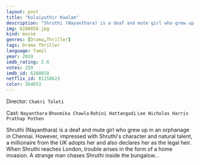 ```yaml
---
layout: post
title: "Kolaiyuthir Kaalam"
description: "Shruthi (Nayanthara) is a deaf and mute girl who grew up in an orphanage in Chennai. However, impressed with Shruthi's character and natural talent, a millionaire from the UK adopts her and also declares her as the legal heir. When Shruthi reaches London, trouble arises in the form of a home invasion. A strange man chases Shruthi inside the bungalow....."
img: 6280858.jpg
kind: movie
genres: [Drama,Thriller]
tags: Drama Thriller 
language: Tamil
year: 2019
imdb_rating: 2.6
votes: 259
imdb_id: 6280858
netflix_id: 81258623
color: 264653
---
```

Director: `Chakri Toleti`  

Cast: `Nayanthara` `Bhoomika Chawla` `Rohini Hattangadi` `Lee Nicholas Harris` `Prathap Pothen` 

Shruthi (Nayanthara) is a deaf and mute girl who grew up in an orphanage in Chennai. However, impressed with Shruthi's character and natural talent, a millionaire from the UK adopts her and also declares her as the legal heir. When Shruthi reaches London, trouble arises in the form of a home invasion. A strange man chases Shruthi inside the bungalow...